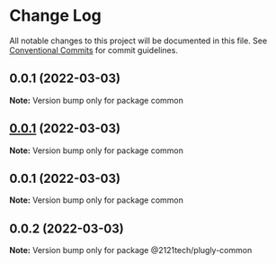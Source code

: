 # Change Log

All notable changes to this project will be documented in this file.
See [Conventional Commits](https://conventionalcommits.org) for commit guidelines.

## 0.0.1 (2022-03-03)

**Note:** Version bump only for package common





## [0.0.1](https://github.com/2121tech/plugly/compare/common@0.0.1...common@0.0.1) (2022-03-03)

**Note:** Version bump only for package common





## 0.0.1 (2022-03-03)

**Note:** Version bump only for package common





## 0.0.2 (2022-03-03)

**Note:** Version bump only for package @2121tech/plugly-common
